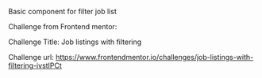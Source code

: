 Basic component for filter job list

Challenge from Frontend mentor:

Challenge Title: Job listings with filtering

Challenge url: https://www.frontendmentor.io/challenges/job-listings-with-filtering-ivstIPCt
